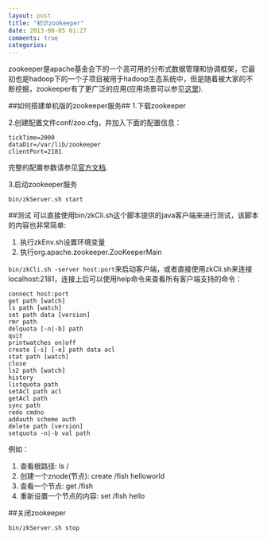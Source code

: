 ```yaml
---
layout: post
title: "初识zookeeper"
date: 2013-08-05 01:27
comments: true
categories: 
---
```


zookeeper是apache基金会下的一个高可用的分布式数据管理和协调框架，它最初也是hadoop下的一个子项目被用于hadoop生态系统中，但是随着被大家的不断挖掘，zookeeper有了更广泛的应用(应用场景可以参见[这里](http://rdc.taobao.com/team/jm/archives/1232)).

##如何搭建单机版的zookeeper服务##
1.下载zookeeper

2.创建配置文件conf/zoo.cfg，并加入下面的配置信息：

	tickTime=2000
	dataDir=/var/lib/zookeeper
	clientPort=2181

完整的配置参数请参见[官方文档](http://zookeeper.apache.org/doc/current/zookeeperAdmin.html#sc_configuration).

3.启动zookeeper服务

	bin/zkServer.sh start


##测试
可以直接使用bin/zkCli.sh这个脚本提供的java客户端来进行测试，该脚本的内容也非常简单:

1. 执行zkEnv.sh设置环境变量
2. 执行org.apache.zookeeper.ZooKeeperMain

`bin/zkCli.sh -server host:port`来启动客户端，或者直接使用zkCli.sh来连接localhost:2181，连接上后可以使用help命令来查看所有客户端支持的命令：

	connect host:port
	get path [watch]
	ls path [watch]
	set path data [version]
	rmr path
	delquota [-n|-b] path
	quit
	printwatches on|off
	create [-s] [-e] path data acl
	stat path [watch]
	close
	ls2 path [watch]
	history
	listquota path
	setAcl path acl
	getAcl path
	sync path
	redo cmdno
	addauth scheme auth
	delete path [version]
	setquota -n|-b val path


例如：

1. 查看根路径: ls /
2. 创建一个znode(节点): create /fish helloworld
3. 查看一个节点: get /fish
4. 重新设置一个节点的内容: set /fish hello

##关闭zookeeper

	bin/zkServer.sh stop
